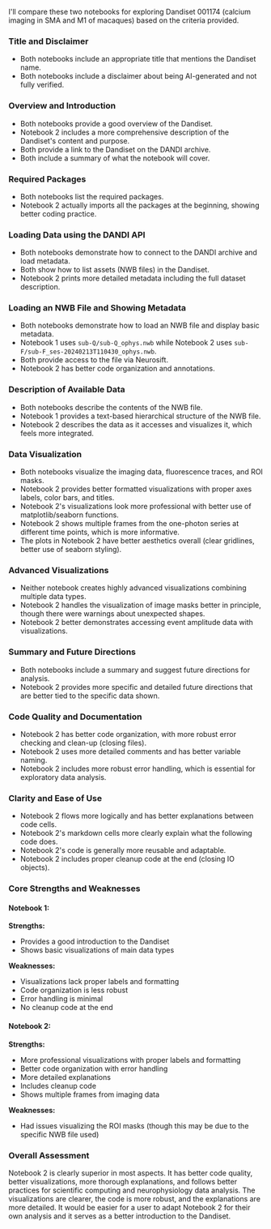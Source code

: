 I'll compare these two notebooks for exploring Dandiset 001174 (calcium imaging in SMA and M1 of macaques) based on the criteria provided.

### Title and Disclaimer
- Both notebooks include an appropriate title that mentions the Dandiset name.
- Both notebooks include a disclaimer about being AI-generated and not fully verified.

### Overview and Introduction
- Both notebooks provide a good overview of the Dandiset.
- Notebook 2 includes a more comprehensive description of the Dandiset's content and purpose.
- Both provide a link to the Dandiset on the DANDI archive.
- Both include a summary of what the notebook will cover.

### Required Packages
- Both notebooks list the required packages.
- Notebook 2 actually imports all the packages at the beginning, showing better coding practice.

### Loading Data using the DANDI API
- Both notebooks demonstrate how to connect to the DANDI archive and load metadata.
- Both show how to list assets (NWB files) in the Dandiset.
- Notebook 2 prints more detailed metadata including the full dataset description.

### Loading an NWB File and Showing Metadata
- Both notebooks demonstrate how to load an NWB file and display basic metadata.
- Notebook 1 uses `sub-Q/sub-Q_ophys.nwb` while Notebook 2 uses `sub-F/sub-F_ses-20240213T110430_ophys.nwb`.
- Both provide access to the file via Neurosift.
- Notebook 2 has better code organization and annotations.

### Description of Available Data
- Both notebooks describe the contents of the NWB file.
- Notebook 1 provides a text-based hierarchical structure of the NWB file.
- Notebook 2 describes the data as it accesses and visualizes it, which feels more integrated.

### Data Visualization
- Both notebooks visualize the imaging data, fluorescence traces, and ROI masks.
- Notebook 2 provides better formatted visualizations with proper axes labels, color bars, and titles.
- Notebook 2's visualizations look more professional with better use of matplotlib/seaborn functions.
- Notebook 2 shows multiple frames from the one-photon series at different time points, which is more informative.
- The plots in Notebook 2 have better aesthetics overall (clear gridlines, better use of seaborn styling).

### Advanced Visualizations
- Neither notebook creates highly advanced visualizations combining multiple data types.
- Notebook 2 handles the visualization of image masks better in principle, though there were warnings about unexpected shapes.
- Notebook 2 better demonstrates accessing event amplitude data with visualizations.

### Summary and Future Directions
- Both notebooks include a summary and suggest future directions for analysis.
- Notebook 2 provides more specific and detailed future directions that are better tied to the specific data shown.

### Code Quality and Documentation
- Notebook 2 has better code organization, with more robust error checking and clean-up (closing files).
- Notebook 2 uses more detailed comments and has better variable naming.
- Notebook 2 includes more robust error handling, which is essential for exploratory data analysis.

### Clarity and Ease of Use
- Notebook 2 flows more logically and has better explanations between code cells.
- Notebook 2's markdown cells more clearly explain what the following code does.
- Notebook 2's code is generally more reusable and adaptable.
- Notebook 2 includes proper cleanup code at the end (closing IO objects).

### Core Strengths and Weaknesses

#### Notebook 1:
**Strengths:**
- Provides a good introduction to the Dandiset
- Shows basic visualizations of main data types

**Weaknesses:**
- Visualizations lack proper labels and formatting
- Code organization is less robust
- Error handling is minimal
- No cleanup code at the end

#### Notebook 2:
**Strengths:**
- More professional visualizations with proper labels and formatting
- Better code organization with error handling
- More detailed explanations
- Includes cleanup code
- Shows multiple frames from imaging data

**Weaknesses:**
- Had issues visualizing the ROI masks (though this may be due to the specific NWB file used)

### Overall Assessment
Notebook 2 is clearly superior in most aspects. It has better code quality, better visualizations, more thorough explanations, and follows better practices for scientific computing and neurophysiology data analysis. The visualizations are clearer, the code is more robust, and the explanations are more detailed. It would be easier for a user to adapt Notebook 2 for their own analysis and it serves as a better introduction to the Dandiset.